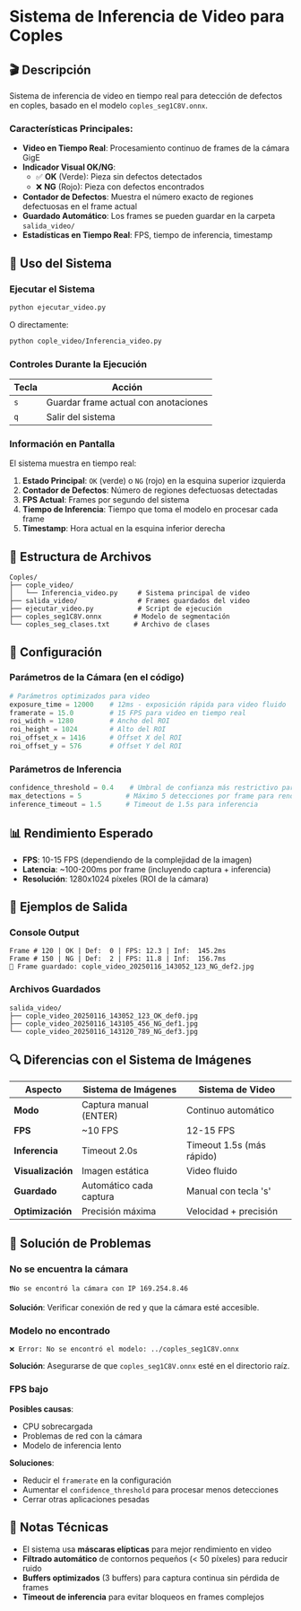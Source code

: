 # Sistema de Inferencia de Video para Coples

## 🎬 Descripción

Sistema de inferencia de video en tiempo real para detección de defectos en coples, basado en el modelo `coples_seg1C8V.onnx`. 

### Características Principales:

- **Video en Tiempo Real**: Procesamiento continuo de frames de la cámara GigE
- **Indicador Visual OK/NG**: 
  - ✅ **OK** (Verde): Pieza sin defectos detectados
  - ❌ **NG** (Rojo): Pieza con defectos encontrados
- **Contador de Defectos**: Muestra el número exacto de regiones defectuosas en el frame actual
- **Guardado Automático**: Los frames se pueden guardar en la carpeta `salida_video/`
- **Estadísticas en Tiempo Real**: FPS, tiempo de inferencia, timestamp

## 🚀 Uso del Sistema

### Ejecutar el Sistema

```bash
python ejecutar_video.py
```

O directamente:

```bash
python cople_video/Inferencia_video.py
```

### Controles Durante la Ejecución

| Tecla | Acción |
|-------|--------|
| `s` | Guardar frame actual con anotaciones |
| `q` | Salir del sistema |

### Información en Pantalla

El sistema muestra en tiempo real:

1. **Estado Principal**: `OK` (verde) o `NG` (rojo) en la esquina superior izquierda
2. **Contador de Defectos**: Número de regiones defectuosas detectadas
3. **FPS Actual**: Frames por segundo del sistema
4. **Tiempo de Inferencia**: Tiempo que toma el modelo en procesar cada frame
5. **Timestamp**: Hora actual en la esquina inferior derecha

## 📁 Estructura de Archivos

```
Coples/
├── cople_video/
│   └── Inferencia_video.py     # Sistema principal de video
├── salida_video/               # Frames guardados del video
├── ejecutar_video.py           # Script de ejecución
├── coples_seg1C8V.onnx        # Modelo de segmentación
└── coples_seg_clases.txt      # Archivo de clases
```

## 🔧 Configuración

### Parámetros de la Cámara (en el código)

```python
# Parámetros optimizados para video
exposure_time = 12000    # 12ms - exposición rápida para video fluido
framerate = 15.0         # 15 FPS para video en tiempo real
roi_width = 1280         # Ancho del ROI
roi_height = 1024        # Alto del ROI
roi_offset_x = 1416      # Offset X del ROI
roi_offset_y = 576       # Offset Y del ROI
```

### Parámetros de Inferencia

```python
confidence_threshold = 0.4    # Umbral de confianza más restrictivo para video
max_detections = 5           # Máximo 5 detecciones por frame para rendimiento
inference_timeout = 1.5      # Timeout de 1.5s para inferencia
```

## 📊 Rendimiento Esperado

- **FPS**: 10-15 FPS (dependiendo de la complejidad de la imagen)
- **Latencia**: ~100-200ms por frame (incluyendo captura + inferencia)
- **Resolución**: 1280x1024 píxeles (ROI de la cámara)

## 🎯 Ejemplos de Salida

### Console Output
```
Frame # 120 | OK | Def:  0 | FPS: 12.3 | Inf:  145.2ms
Frame # 150 | NG | Def:  2 | FPS: 11.8 | Inf:  156.7ms
📸 Frame guardado: cople_video_20250116_143052_123_NG_def2.jpg
```

### Archivos Guardados
```
salida_video/
├── cople_video_20250116_143052_123_OK_def0.jpg
├── cople_video_20250116_143105_456_NG_def1.jpg
└── cople_video_20250116_143120_789_NG_def3.jpg
```

## 🔍 Diferencias con el Sistema de Imágenes

| Aspecto | Sistema de Imágenes | Sistema de Video |
|---------|-------------------|-----------------|
| **Modo** | Captura manual (ENTER) | Continuo automático |
| **FPS** | ~10 FPS | 12-15 FPS |
| **Inferencia** | Timeout 2.0s | Timeout 1.5s (más rápido) |
| **Visualización** | Imagen estática | Video fluido |
| **Guardado** | Automático cada captura | Manual con tecla 's' |
| **Optimización** | Precisión máxima | Velocidad + precisión |

## 🐛 Solución de Problemas

### No se encuentra la cámara
```
❗No se encontró la cámara con IP 169.254.8.46
```
**Solución**: Verificar conexión de red y que la cámara esté accesible.

### Modelo no encontrado
```
❌ Error: No se encontró el modelo: ../coples_seg1C8V.onnx
```
**Solución**: Asegurarse de que `coples_seg1C8V.onnx` esté en el directorio raíz.

### FPS bajo
**Posibles causas**:
- CPU sobrecargada
- Problemas de red con la cámara
- Modelo de inferencia lento

**Soluciones**:
- Reducir el `framerate` en la configuración
- Aumentar el `confidence_threshold` para procesar menos detecciones
- Cerrar otras aplicaciones pesadas

## 📝 Notas Técnicas

- El sistema usa **máscaras elípticas** para mejor rendimiento en video
- **Filtrado automático** de contornos pequeños (< 50 píxeles) para reducir ruido
- **Buffers optimizados** (3 buffers) para captura continua sin pérdida de frames
- **Timeout de inferencia** para evitar bloqueos en frames complejos 